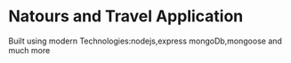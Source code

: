 # Natours and Travel Application

Built using modern Technologies:nodejs,express mongoDb,mongoose and much more
